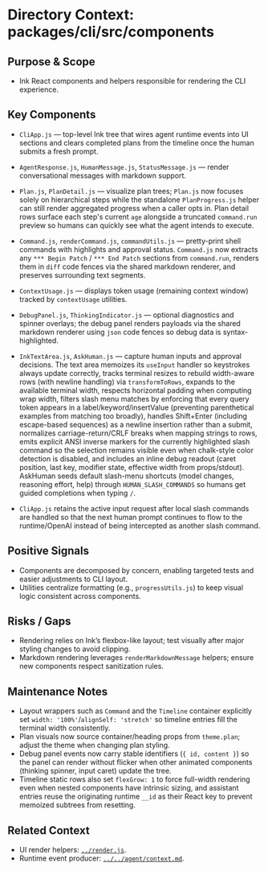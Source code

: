 # Directory Context: packages/cli/src/components

## Purpose & Scope

- Ink React components and helpers responsible for rendering the CLI experience.

## Key Components

- `CliApp.js` — top-level Ink tree that wires agent runtime events into UI sections and clears completed plans from the timeline once the human submits a fresh prompt.
- `AgentResponse.js`, `HumanMessage.js`, `StatusMessage.js` — render conversational messages with markdown support.
- `Plan.js`, `PlanDetail.js` — visualize plan trees; `Plan.js` now focuses solely on hierarchical steps while the standalone `PlanProgress.js` helper can still render aggregated progress when a caller opts in. Plan detail rows surface each step's current `age` alongside a truncated `command.run` preview so humans can quickly see what the agent intends to execute.
- `Command.js`, `renderCommand.js`, `commandUtils.js` — pretty-print shell commands with highlights and approval status. `Command.js` now extracts any `*** Begin Patch` / `*** End Patch` sections from `command.run`, renders them in `diff` code fences via the shared markdown renderer, and preserves surrounding text segments.
- `ContextUsage.js` — displays token usage (remaining context window) tracked by `contextUsage` utilities.
- `DebugPanel.js`, `ThinkingIndicator.js` — optional diagnostics and spinner overlays; the debug panel renders payloads via the shared markdown renderer using `json` code fences so debug data is syntax-highlighted.
- `InkTextArea.js`, `AskHuman.js` — capture human inputs and approval decisions. The text area memoizes its `useInput` handler so keystrokes always update correctly, tracks terminal resizes to rebuild width-aware rows (with newline handling) via `transformToRows`, expands to the available terminal width, respects horizontal padding when computing wrap width, filters slash menu matches by enforcing that every query token appears in a label/keyword/insertValue (preventing parenthetical examples from matching too broadly), handles Shift+Enter (including escape-based sequences) as a newline insertion rather than a submit, normalizes carriage-return/CRLF breaks when mapping strings to rows, emits explicit ANSI inverse markers for the currently highlighted slash command so the selection remains visible even when chalk-style color detection is disabled, and includes an inline debug readout (caret position, last key, modifier state, effective width from props/stdout). AskHuman seeds default slash-menu shortcuts (model changes, reasoning effort, help) through `HUMAN_SLASH_COMMANDS` so humans get guided completions when typing `/`.

- `CliApp.js` retains the active input request after local slash commands are handled so that the next human prompt continues to flow to the runtime/OpenAI instead of being intercepted as another slash command.

## Positive Signals

- Components are decomposed by concern, enabling targeted tests and easier adjustments to CLI layout.
- Utilities centralize formatting (e.g., `progressUtils.js`) to keep visual logic consistent across components.

## Risks / Gaps

- Rendering relies on Ink’s flexbox-like layout; test visually after major styling changes to avoid clipping.
- Markdown rendering leverages `renderMarkdownMessage` helpers; ensure new components respect sanitization rules.

## Maintenance Notes

- Layout wrappers such as `Command` and the `Timeline` container explicitly set `width: '100%'`/`alignSelf: 'stretch'`
  so timeline entries fill the terminal width consistently.
- Plan visuals now source container/heading props from `theme.plan`; adjust the theme when changing plan styling.
- Debug panel events now carry stable identifiers (`{ id, content }`) so the panel can render without flicker when
  other animated components (thinking spinner, input caret) update the tree.
- Timeline static rows also set `flexGrow: 1` to force full-width rendering even when nested components have
  intrinsic sizing, and assistant entries reuse the originating runtime `__id` as their React key to prevent
  memoized subtrees from resetting.

## Related Context

- UI render helpers: [`../render.js`](../render.js).
- Runtime event producer: [`../../agent/context.md`](../../agent/context.md).
